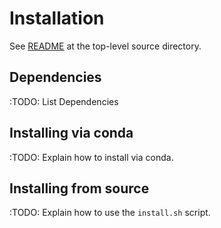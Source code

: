 # Installation

See [README](https://github.com/usgs/groundmotion-processing) at the top-level source directory.

## Dependencies

:TODO: List Dependencies

## Installing via conda

:TODO: Explain how to install via conda.

## Installing from source

:TODO: Explain how to use the `install.sh` script.

